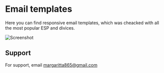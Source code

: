 
# Email templates

Here you can find responsive email templates, which was cheacked with all the most popular ESP and divices. 




![Screenshot](https://i.ibb.co/2nmmYSZ/portfolio4.png)

## Support

For support, email margaritta865@gmail.com

